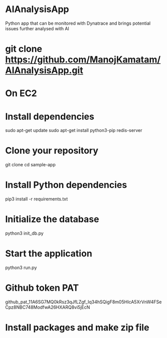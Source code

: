 # AIAnalysisApp
Python app that can be monitored with Dynatrace and brings potential issues further analysed with AI

# git clone https://github.com/ManojKamatam/AIAnalysisApp.git

# On EC2

# Install dependencies
sudo apt-get update
sudo apt-get install python3-pip redis-server

# Clone your repository
git clone <your-repo-url>
cd sample-app

# Install Python dependencies
pip3 install -r requirements.txt

# Initialize the database
python3 init_db.py

# Start the application
python3 run.py

# Github token PAT
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

# Install packages and make zip file

